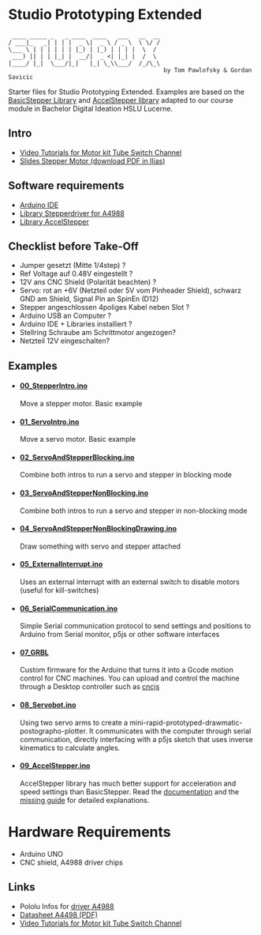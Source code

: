 # Studio Prototyping Extended

```
 ____ _____ _   _ ____  ____   ___   __  __
/ ___|_   _| | | |  _ \|  _ \ / _ \  \ \/ /
\___ \ | | | | | | |_) | |_) | | | |  \  /
 ___) || | | |_| |  __/|  _ <| |_| |  /  \
|____/ |_|  \___/|_|   |_| \_\\___/  /_/\_\                  
                                            by Tom Pawlofsky & Gordan Savicic
```

Starter files for Studio Prototyping Extended. Examples are based on the [BasicStepper Library](https://github.com/laurb9/StepperDriver) and [AccelStepper library](https://www.airspayce.com/mikem/arduino/AccelStepper/) adapted to our course module in Bachelor Digital Ideation HSLU Lucerne.

## Intro 

   - [Video Tutorials for Motor kit Tube Switch Channel](https://tube.switch.ch/channels/Dcqw1ga3NL)
   - [Slides Stepper Motor (download PDF in Ilias)](https://elearning.hslu.ch/ilias/goto.php?target=file_5832681_download&client_id=hslu)
 
## Software requirements
 
   - [Arduino IDE ](https://www.arduino.cc/en/software)
   - [Library Stepperdriver for A4988](https://github.com/laurb9/StepperDriver)
   - [Library AccelStepper](https://www.airspayce.com/mikem/arduino/AccelStepper/index.html)

 ## Checklist before Take-Off
 
   - Jumper gesetzt (Mitte 1/4step) ? 
   - Ref Voltage auf 0.48V eingestellt ?
   - 12V ans CNC Shield (Polarität beachten) ?
   - Servo: rot an +6V (Netzteil oder 5V vom Pinheader Shield), schwarz GND am Shield, Signal Pin an SpinEn (D12)
   - Stepper angeschlossen 4poliges Kabel neben Slot ?
   - Arduino USB an Computer ?
   - Arduino IDE + Libraries installiert ?
   - Stellring Schraube am Schrittmotor angezogen?
   - Netzteil 12V eingeschalten?
  
## Examples

 - #### [00_StepperIntro.ino](00_StepperIntro/)
    Move a stepper motor. Basic example
 - #### [01_ServoIntro.ino](01_ServoIntro/)
    Move a servo motor. Basic example
 - #### [02_ServoAndStepperBlocking.ino](02_ServoAndStepperBlocking/)
    Combine both intros to run a servo and stepper in blocking mode
 - #### [03_ServoAndStepperNonBlocking.ino](./03_ServoAndStepperNonBlocking/)
    Combine both intros to run a servo and stepper in non-blocking mode
 - #### [04_ServoAndStepperNonBlockingDrawing.ino](./04_ServoAndStepperNonBlockingDrawing/)
    Draw something with servo and stepper attached
 - #### [05_ExternalInterrupt.ino](./05_ExternalInterrupt/)
    Uses an external interrupt with an external switch to disable motors (useful for kill-switches)
 - #### [06_SerialCommunication.ino](./06_SerialCommunication/)
    Simple Serial communication protocol to send settings and positions to Arduino from Serial monitor, p5js or other software interfaces
- #### [07_GRBL](./07_GRBL/)
    Custom firmware for the Arduino that turns it into a Gcode motion control for CNC machines. You can upload and control the machine through a Desktop controller such as [cncjs](https://cnc.js.org/)
- #### [08_Servobot.ino](./08_Servobot/)
    Using two servo arms to create a mini-rapid-prototyped-drawmatic-postographo-plotter. It communicates with the computer through serial communication, directly interfacing with a p5js sketch that uses inverse kinematics to calculate angles.
- #### [09_AccelStepper.ino](./09_AccelStepper/)
    AccelStepper library has much better support for acceleration and speed settings than BasicStepper. Read the [documentation](https://www.airspayce.com/mikem/arduino/AccelStepper/) and the [missing guide](https://hackaday.io/project/183279-accelstepper-the-missing-manual/details) for detailed explanations.

# Hardware Requirements
  - Arduino UNO
  - CNC shield, A4988 driver chips

## Links
   - Pololu Infos for [driver A4988](https://www.pololu.com/product/1182) 
   - [Datasheet A4498 (PDF)](https://www.tme.eu/Document/25459777e672c305e474897eef284f74/POLOLU-2128.pdf)
   - [Video Tutorials for Motor kit Tube Switch Channel](https://tube.switch.ch/channels/Dcqw1ga3NL)
